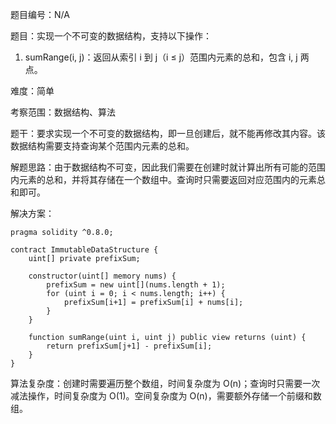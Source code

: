 题目编号：N/A

题目：实现一个不可变的数据结构，支持以下操作：

1. sumRange(i, j)：返回从索引 i 到 j（i ≤ j）范围内元素的总和，包含 i, j 两点。

难度：简单

考察范围：数据结构、算法

题干：要求实现一个不可变的数据结构，即一旦创建后，就不能再修改其内容。该数据结构需要支持查询某个范围内元素的总和。

解题思路：由于数据结构不可变，因此我们需要在创建时就计算出所有可能的范围内元素的总和，并将其存储在一个数组中。查询时只需要返回对应范围内的元素总和即可。

解决方案：

```solidity
pragma solidity ^0.8.0;

contract ImmutableDataStructure {
    uint[] private prefixSum;

    constructor(uint[] memory nums) {
        prefixSum = new uint[](nums.length + 1);
        for (uint i = 0; i < nums.length; i++) {
            prefixSum[i+1] = prefixSum[i] + nums[i];
        }
    }

    function sumRange(uint i, uint j) public view returns (uint) {
        return prefixSum[j+1] - prefixSum[i];
    }
}
```

算法复杂度：创建时需要遍历整个数组，时间复杂度为 O(n)；查询时只需要一次减法操作，时间复杂度为 O(1)。空间复杂度为 O(n)，需要额外存储一个前缀和数组。